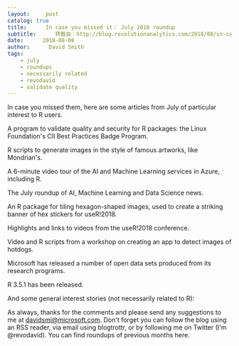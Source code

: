 ```yaml
---
layout:     post
catalog: true
title:      In case you missed it： July 2018 roundup
subtitle:      转载自：http://blog.revolutionanalytics.com/2018/08/in-case-you-missed-it-july-2018-roundup.html
date:      2018-08-08
author:      David Smith
tags:
    - july
    - roundups
    - necessarily related
    - revodavid
    - validate quality
---
```


In case you missed them, here are some articles from July of particular interest to R users.

A program to validate quality and security for R packages: the Linux Foundation's CII Best Practices Badge Program.

R scripts to generate images in the style of famous artworks, like Mondrian's.

A 6-minute video tour of the AI and Machine Learning services in Azure, including R.

The July roundup of AI, Machine Learning and Data Science news.

An R package for tiling hexagon-shaped images, used to create a striking banner of hex stickers for useR!2018.

Highlights and links to videos from the useR!2018 conference.

Video and R scripts from a workshop on creating an app to detect images of hotdogs. 

Microsoft has released a number of open data sets produced from its research programs.

R 3.5.1 has been released.

And some general interest stories (not necessarily related to R):

As always, thanks for the comments and please send any suggestions to me at davidsmi@microsoft.com. Don't forget you can follow the blog using an RSS reader, via email using blogtrottr, or by following me on Twitter (I'm @revodavid). You can find roundups of previous months here.
